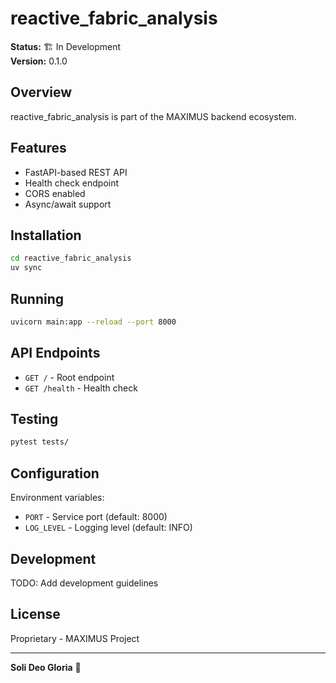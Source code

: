 # reactive_fabric_analysis

**Status:** 🏗️ In Development  
**Version:** 0.1.0

## Overview

reactive_fabric_analysis is part of the MAXIMUS backend ecosystem.

## Features

- FastAPI-based REST API
- Health check endpoint
- CORS enabled
- Async/await support

## Installation

```bash
cd reactive_fabric_analysis
uv sync
```

## Running

```bash
uvicorn main:app --reload --port 8000
```

## API Endpoints

- `GET /` - Root endpoint
- `GET /health` - Health check

## Testing

```bash
pytest tests/
```

## Configuration

Environment variables:
- `PORT` - Service port (default: 8000)
- `LOG_LEVEL` - Logging level (default: INFO)

## Development

TODO: Add development guidelines

## License

Proprietary - MAXIMUS Project

---

**Soli Deo Gloria** 🙏
